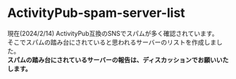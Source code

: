 # ActivityPub-spam-server-list
現在(2024/2/14) ActivityPub互換のSNSでスパムが多く確認されています。  
そこでスパムの踏み台にされていると思われるサーバーのリストを作成しました。  
**スパムの踏み台にされているサーバーの報告は、ディスカッションでお願いいたします。**
